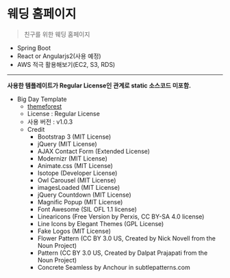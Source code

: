 # 웨딩 홈페이지

> 친구를 위한 웨딩 홈페이지

- Spring Boot
- React or Angularjs2(사용 예정)
- AWS 적극 활용해보기(EC2, S3, RDS)

---

**사용한 템플레이트가 Regular License인 관계로 static 소스코드 미포함.**

- Big Day Template
    - [themeforest](https://themeforest.net/item/big-day-a-modern-onepage-wedding-template/18163388)
    - License : Regular License
    - 사용 버전 : v1.0.3
    - Credit
        - Bootstrap 3 (MIT License)
        - jQuery (MIT License)
        - AJAX Contact Form (Extended License)
        - Modernizr (MIT License)
        - Animate.css (MIT License)
        - Isotope (Developer License)
        - Owl Carousel (MIT License)
        - imagesLoaded (MIT License)
        - jQuery Countdown (MIT License)
        - Magnific Popup (MIT License)
        - Font Awesome (SIL OFL 1.1 license)
        - Linearicons (Free Version by Perxis, CC BY-SA 4.0 license)
        - Line Icons by Elegant Themes (GPL License)
        - Fake Logos (MIT License)
        - Flower Pattern (CC BY 3.0 US, Created by Nick Novell from the Noun Project)
        - Pattern (CC BY 3.0 US, Created by Dalpat Prajapati from the Noun Project)
        - Concrete Seamless by Anchour in subtlepatterns.com